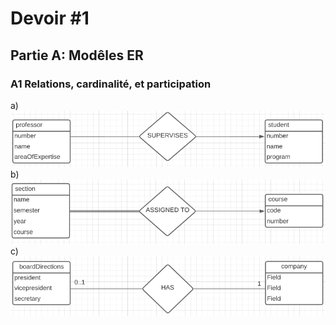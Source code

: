 # Devoir #1

## Partie A: Modêles ER

### A1 Relations, cardinalité, et participation

a) 
![aA1](images/aA1.PNG)
b) 
![bA1](images/bA1.PNG)
c) 
![cA1](images/cA1.PNG)